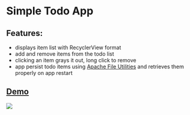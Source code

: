 # Simple Todo App

## Features: 
- displays item list with RecyclerView format 
- add and remove items from the todo list 
- clicking an item grays it out, long click to remove 
- app persist todo items using [Apache File Utilities](https://commons.apache.org/proper/commons-io/description.html) and retrieves them properly on app restart

## [Demo](https://media.discordapp.net/attachments/701277128951595032/807839763473236028/screen-capture.gif)
![](https://media.discordapp.net/attachments/701277128951595032/807839763473236028/screen-capture.gif)
